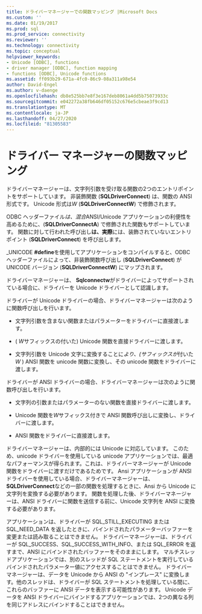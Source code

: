 ```yaml
---
title: ドライバーマネージャーでの関数マッピング |Microsoft Docs
ms.custom: ''
ms.date: 01/19/2017
ms.prod: sql
ms.prod_service: connectivity
ms.reviewer: ''
ms.technology: connectivity
ms.topic: conceptual
helpviewer_keywords:
- Unicode [ODBC], functions
- driver manager [ODBC], function mapping
- functions [ODBC], Unicode functions
ms.assetid: ff093b29-671a-4fc0-86c9-08a311a98e54
author: David-Engel
ms.author: v-daenge
ms.openlocfilehash: db8e525bb7e8f3e167deb8061a4dd5b75073933c
ms.sourcegitcommit: e042272a38fb646df05152c676e5cbeae3f9cd13
ms.translationtype: MT
ms.contentlocale: ja-JP
ms.lasthandoff: 04/27/2020
ms.locfileid: "81305583"
---
```

# <a name="function-mapping-in-the-driver-manager"></a>ドライバー マネージャーの関数マッピング
ドライバーマネージャーは、文字列引数を受け取る関数の2つのエントリポイントをサポートしています。 非装飾関数 (**SQLDriverConnect**) は、関数の ANSI 形式です。 Unicode 形式は*W* (**SQLDriverConnectW**) で修飾されます。  
  
 ODBC ヘッダーファイル*は、混合*ANSI/Unicode アプリケーションの利便性を高めるために、(**SQLDriverConnectA**) で修飾された関数もサポートしています。 関数に対して行われた呼び出し**は、実際**には、装飾されていないエントリポイント (**SQLDriverConnect**) を呼び出します。  
  
 _UNICODE **#define**を使用してアプリケーションをコンパイルすると、ODBC ヘッダーファイルによって、非装飾関数呼び出し (**SQLDriverConnect**) が UNICODE バージョン (**SQLDriverConnectW**) にマップされます。  
  
 ドライバーマネージャーは、 **Sqlconnectw**がドライバーによってサポートされている場合に、ドライバーを Unicode ドライバーとして認識します。  
  
 ドライバーが Unicode ドライバーの場合、ドライバーマネージャーは次のように関数呼び出しを行います。  
  
-   文字列引数を含まない関数またはパラメーターをドライバーに直接渡します。  
  
-   ( *W*サフィックスの付いた) Unicode 関数を直接ドライバーに渡します。  
  
-   文字列引数を Unicode 文字に変換することに*より、(サフィックスが*付いた*W* ) ANSI 関数を unicode 関数に変換し、その unicode 関数をドライバーに渡します。  
  
 ドライバーが ANSI ドライバーの場合、ドライバーマネージャーは次のように関数呼び出しを行います。  
  
-   文字列の引数またはパラメーターのない関数を直接ドライバーに渡します。  
  
-   Unicode 関数を*W*サフィックス付きで ANSI 関数呼び出しに変換し、ドライバーに渡します。  
  
-   ANSI 関数をドライバーに直接渡します。  
  
 ドライバーマネージャーは、内部的には Unicode に対応しています。 このため、unicode ドライバーを使用している unicode アプリケーションでは、最適なパフォーマンスが得られます。これは、ドライバーマネージャーが Unicode 関数をドライバーに渡すだけであるためです。 Ansi アプリケーションが ANSI ドライバーを使用している場合、ドライバーマネージャーは、 **SQLDriverConnect**などの一部の関数を処理するときに、Ansi から Unicode に文字列を変換する必要があります。 関数を処理した後、ドライバーマネージャーは、ANSI ドライバーに関数を送信する前に、Unicode 文字列を ANSI に変換する必要があります。  
  
 アプリケーションは、ドライバーが SQL_STILL_EXECUTING または SQL_NEED_DATA を返したときに、バインドされたパラメーターバッファーを変更または読み取ることはできません。 ドライバーマネージャーは、ドライバーが SQL_SUCCESS、SQL_SUCCESS_WITH_INFO、または SQL_ERROR を返すまで、ANSI にバインドされたバッファーをそのままにします。 マルチスレッドアプリケーションでは、別のスレッドが SQL ステートメントを実行しているバインドされたパラメーター値にアクセスすることはできません。 ドライバーマネージャーは、データを Unicode から ANSI の "インプレース" に変換します。他のスレッドは、ドライバーが SQL ステートメントを処理している間に、これらのバッファーに ANSI データを表示する可能性があります。 Unicode データを ANSI ドライバーにバインドするアプリケーションでは、2つの異なる列を同じアドレスにバインドすることはできません。
